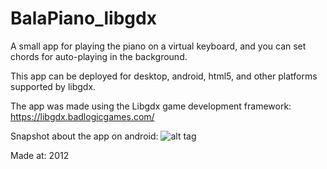 # BalaPiano_libgdx
A small app for playing the piano on a virtual keyboard, and you can set chords for auto-playing in the background.

This app can be deployed for desktop, android, html5, and other platforms supported by libgdx.

The app was made using the Libgdx game development framework:
https://libgdx.badlogicgames.com/

Snapshot about the app on android:
![alt tag](https://cloud.githubusercontent.com/assets/3685997/15273337/8031af7a-1a95-11e6-9d90-78c2e8906b10.png)

Made at: 2012
